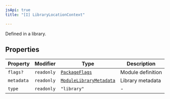 ```yaml
---
jsApi: true
title: "[I] LibraryLocationContext"

---
```

Defined in a library.

## Properties

| Property | Modifier | Type | Description |
| ------ | ------ | ------ | ------ |
| `flags?` | `readonly` | [`PackageFlags`](PackageFlags.md) | Module definition |
| `metadata` | `readonly` | [`ModuleLibraryMetadata`](ModuleLibraryMetadata.md) | Library metadata |
| `type` | `readonly` | `"library"` | - |
